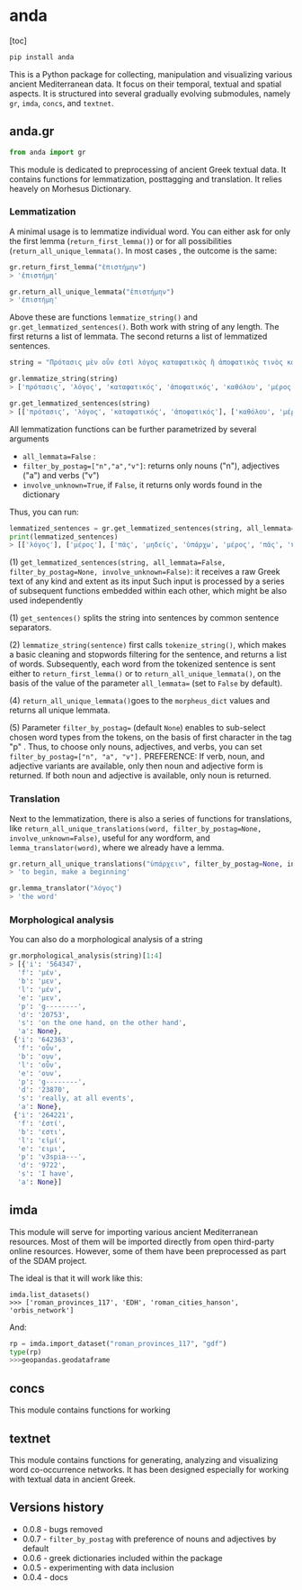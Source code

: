# anda

[toc]

```bash
pip install anda
```



This is a Python package for collecting, manipulation and visualizing various ancient Mediterranean data. It focus on their temporal, textual and spatial aspects. It is structured into several gradually evolving submodules, namely `gr`, `imda`, `concs`, and `textnet`.

## anda.gr

```python
from anda import gr
```

This module is dedicated to preprocessing of ancient Greek textual data. It contains functions for lemmatization, posttagging and translation. It relies heavely on Morhesus Dictionary. 

### Lemmatization

A minimal usage is to lemmatize individual word. You can  either ask for only the first lemma (`return_first_lemma()`) or for all possibilities (`return_all_unique_lemmata()`.  In most cases , the outcome is the same:

```python
gr.return_first_lemma("ἐπιστήμην")
> 'ἐπιστήμη'

gr.return_all_unique_lemmata("ἐπιστήμην")
> 'ἐπιστήμη'
```

Above these are functions `lemmatize_string()` and `gr.get_lemmatized_sentences()`. Both work with string of any length. The first returns a list of lemmata. The second returns a list of lemmatized sentences.

```python
string = "Πρότασις μὲν οὖν ἐστὶ λόγος καταφατικὸς ἢ ἀποφατικὸς τινὸς κατά τινος. Οὗτος δὲ ἢ καθόλου ἢ ἐν μέρει ἢ ἀδιόριστος. Λέγω δὲ καθόλου μὲν τὸ παντὶ ἢ μηδενὶ ὑπάρχειν, ἐν μέρει δὲ τὸ τινὶ ἢ μὴ τινὶ ἢ μὴ παντὶ ὑπάρχειν, ἀδιόριστον δὲ τὸ ὑπάρχειν ἢ μὴ ὑπάρχειν ἄνευ τοῦ καθόλου, ἢ κατὰ μέρος, οἷον τὸ τῶν ἐναντίων εἶναι τὴν αὐτὴν ἐπιστήμην ἢ τὸ τὴν ἡδονὴν μὴ εἶναι ἀγαθόν."

gr.lemmatize_string(string)
> ['πρότασις', 'λόγος', 'καταφατικός', 'ἀποφατικός', 'καθόλου', 'μέρος', 'ἀδιόριστος', 'λέγω', 'καθόλου', 'πᾶς', 'μηδείς', 'ὑπάρχω', 'μέρος', 'πᾶς', 'ὑπάρχω', 'ἀδιόριστον', 'ὑπάρχω', 'ὑπάρχω', 'ἄνευ', 'καθόλου', 'μέρος', 'οἷος', 'ἐναντίος', 'αὐτην', 'ἐπιστήμη', 'ἡδονην', 'ἀγαθός']

gr.get_lemmatized_sentences(string)
> [['πρότασις', 'λόγος', 'καταφατικός', 'ἀποφατικός'], ['καθόλου', 'μέρος', 'ἀδιόριστος'], ['λέγω', 'καθόλου', 'πᾶς', 'μηδείς', 'ὑπάρχω', 'μέρος', 'πᾶς', 'ὑπάρχω', 'ἀδιόριστον', 'ὑπάρχω', 'ὑπάρχω', 'ἄνευ', 'καθόλου', 'μέρος', 'οἷος', 'ἐναντίος', 'αὐτην', 'ἐπιστήμη', 'ἡδονην', 'ἀγαθός']]
```

All lemmatization functions can be further parametrized by several arguments

* `all_lemmata=False` : 
* `filter_by_postag=["n","a","v"]`: returns only nouns ("n"), adjectives ("a") and verbs ("v")
* `involve_unknown=True`, if `False`, it returns only words found in the dictionary

Thus, you can run:

```python
lemmatized_sentences = gr.get_lemmatized_sentences(string, all_lemmata=False, filter_by_postag=["n","a","v"], involve_unknown=False)
print(lemmatized_sentences)
> [['λόγος'], ['μέρος'], ['πᾶς', 'μηδείς', 'ὑπάρχω', 'μέρος', 'πᾶς', 'ὑπάρχω', 'ὑπάρχω', 'ὑπάρχω', 'ἄνω/ἀνίημι', 'μέρος', 'οἷος', 'ἐναντίος', 'ἐπιστήμη', 'ἀγαθός']]
```



(1) `get_lemmatized_sentences(string, all_lemmata=False, filter_by_postag=None, involve_unknown=False)`:  it receives a raw Greek text of any kind and extent as its input  Such input is  processed by a series of subsequent functions embedded within each other, which might be also used independently

(1) `get_sentences()` splits the string into sentences by common sentence separators.

(2) `lemmatize_string(sentence)`  first calls `tokenize_string()`, which makes a basic cleaning and stopwords filtering for the sentence, and returns a list of words. Subsequently, each word from the tokenized sentence is sent either to `return_first_lemma()` or to `return_all_unique_lemmata()`, on the basis of the value of the parameter `all_lemmata=` (set to `False` by default). 

(4) `return_all_unique_lemmata()`goes to the `morpheus_dict` values and returns all unique lemmata.

(5) Parameter `filter_by_postag=` (default `None`) enables to sub-select  chosen word types from the tokens, on the basis of first character in the tag "p" . Thus, to choose only  nouns, adjectives, and verbs, you can set  `filter_by_postag=["n", "a", "v"].` PREFERENCE: If verb, noun, and adjective variants are available, only  then  noun and adjective form is returned. If both noun and adjective is available, only noun is returned.

###  Translation

Next to the lemmatization, there is also a series of functions for translations, like `return_all_unique_translations(word, filter_by_postag=None, involve_unknown=False)`, useful for any wordform, and `lemma_translator(word)`, where we already have a lemma.

```python
gr.return_all_unique_translations("ὑπάρχειν", filter_by_postag=None, involve_unknown=False)
> 'to begin, make a beginning'

gr.lemma_translator("λόγος")
> 'the word'
```

### Morphological analysis

You can also do a morphological analysis of a string

```python
gr.morphological_analysis(string)[1:4]
> [{'i': '564347',
  'f': 'μέν',
  'b': 'μεν',
  'l': 'μέν',
  'e': 'μεν',
  'p': 'g--------',
  'd': '20753',
  's': 'on the one hand, on the other hand',
  'a': None},
 {'i': '642363',
  'f': 'οὖν',
  'b': 'ουν',
  'l': 'οὖν',
  'e': 'ουν',
  'p': 'g--------',
  'd': '23870',
  's': 'really, at all events',
  'a': None},
 {'i': '264221',
  'f': 'ἐστί',
  'b': 'εστι',
  'l': 'εἰμί',
  'e': 'ειμι',
  'p': 'v3spia---',
  'd': '9722',
  's': 'I have',
  'a': None}]
```

## imda

This module will serve for importing various ancient Mediterranean resources. Most of them will be imported directly from open third-party online resources. However, some of them have been preprocessed as part of the SDAM project.

The ideal is that it will work like this:

```
imda.list_datasets()
>>> ['roman_provinces_117', 'EDH', 'roman_cities_hanson', 'orbis_network']
```

And:

```python
rp = imda.import_dataset("roman_provinces_117", "gdf")
type(rp)
>>>geopandas.geodataframe
```



## concs

This module contains functions for working

## textnet

This module contains functions for generating, analyzing and visualizing word co-occurrence networks. It has been designed especially for working with textual data in ancient Greek. 

## Versions history

* 0.0.8 - bugs removed
* 0.0.7 - `filter_by_postag` with preference of nouns and adjectives by default
* 0.0.6 - greek dictionaries included within the package
* 0.0.5 - experimenting with data inclusion
* 0.0.4 - docs
